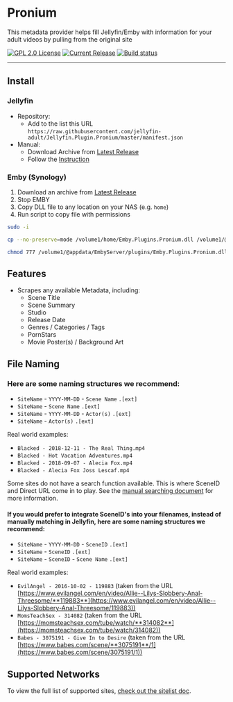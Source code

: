 # Pronium

This metadata provider helps fill Jellyfin/Emby with information for your adult videos by pulling from the original site

[![GPL 2.0 License](https://img.shields.io/github/license/jellyfin-adult/Jellyfin.Plugin.Pronium)](./LICENSE)
[![Current Release](https://img.shields.io/github/release/jellyfin-adult/Jellyfin.Plugin.Pronium)](https://github.com/jellyfin-adult/Jellyfin.Plugin.Pronium/releases/latest)
[![Build status](https://img.shields.io/github/actions/workflow/status/jellyfin-adult/Jellyfin.Plugin.Pronium/release.yml)](https://github.com/jellyfin-adult/Jellyfin.Plugin.Pronium/releases/tag/nightly)

------------

## Install

### Jellyfin

- Repository:
  - Add to the list this URL `https://raw.githubusercontent.com/jellyfin-adult/Jellyfin.Plugin.Pronium/master/manifest.json`
- Manual:
  - Download Archive from [Latest Release](https://github.com/jellyfin-adult/Jellyfin.Plugin.Pronium/releases/latest)
  - Follow the [Instruction](https://jellyfin.org/docs/general/server/plugins/index.html)

### Emby (Synology)

1. Download an archive from [Latest Release](https://github.com/jellyfin-adult/Jellyfin.Plugin.Pronium/releases/latest)
1. Stop EMBY
1. Copy DLL file to any location on your NAS (e.g. `home`)
1. Run script to copy file with permissions

  ```zsh
  sudo -i

  cp --no-preserve=mode /volume1/home/Emby.Plugins.Pronium.dll /volume1/@appdata/EmbyServer/plugins

  chmod 777 /volume1/@appdata/EmbyServer/plugins/Emby.Plugins.Pronium.dll
  ```

## Features
- Scrapes any available Metadata, including:
  - Scene Title
  - Scene Summary
  - Studio
  - Release Date
  - Genres / Categories / Tags
  - PornStars
  - Movie Poster(s) / Background Art

## File Naming

### Here are some naming structures we recommend:
- `SiteName` - `YYYY-MM-DD` - `Scene Name` `.[ext]`
- `SiteName` - `Scene Name` `.[ext]`
- `SiteName` - `YYYY-MM-DD` - `Actor(s)` `.[ext]`
- `SiteName` - `Actor(s)` `.[ext]`

Real world examples:
- `Blacked - 2018-12-11 - The Real Thing.mp4`
- `Blacked - Hot Vacation Adventures.mp4`
- `Blacked - 2018-09-07 - Alecia Fox.mp4`
- `Blacked - Alecia Fox Joss Lescaf.mp4`

Some sites do not have a search function available. This is where SceneID and Direct URL come in to play.
See the [manual searching document](./docs/manualsearch.md) for more information.

#### If you would prefer to integrate SceneID's into your filenames, instead of manually matching in Jellyfin, here are some naming structures we recommend:
- `SiteName` - `YYYY-MM-DD` - `SceneID` `.[ext]`
- `SiteName` - `SceneID` `.[ext]`
- `SiteName` - `SceneID` - `Scene Name` `.[ext]`

Real world examples:
- `EvilAngel - 2016-10-02 - 119883` (taken from the URL [https://www.evilangel.com/en/video/Allie--Lilys-Slobbery-Anal-Threesome/**119883**](https://www.evilangel.com/en/video/Allie--Lilys-Slobbery-Anal-Threesome/119883))
- `MomsTeachSex - 314082` (taken from the URL [https://momsteachsex.com/tube/watch/**314082**](https://momsteachsex.com/tube/watch/314082))
- `Babes - 3075191 - Give In to Desire` (taken from the URL [https://www.babes.com/scene/**3075191**/1](https://www.babes.com/scene/3075191/1))

## Supported Networks
To view the full list of supported sites, [check out the sitelist doc](./docs/sitelist.md).

